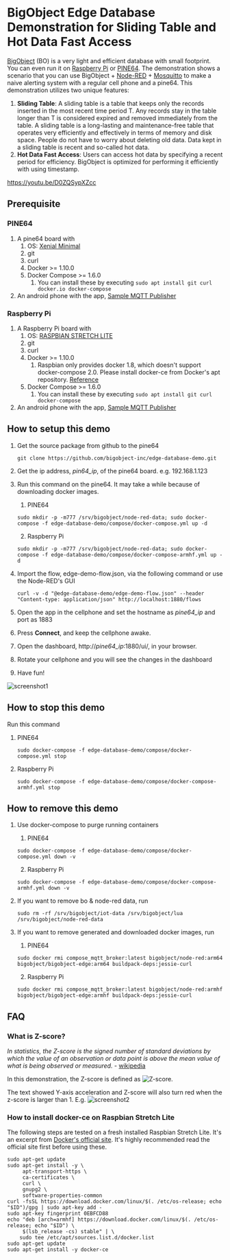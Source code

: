 # BigObject Edge Database Demonstration for Sliding Table and Hot Data Fast Access

[BigObject](http://www.bigobject.io) (BO) is a very light and efficient database with small footprint. 
You can even run it on [Raspberry Pi](https://www.raspberrypi.org/) or [PINE64](https://www.pine64.org/). 
The demonstration shows a scenario that you can use BigObject + [Node-RED](https://nodered.org/) + [Mosquitto](https://mosquitto.org/) to make a naive alerting system with a regular cell phone and a pine64. 
This demonstration utilizes two unique features: 

1. **Sliding Table**: A sliding table is a table that keeps only the records inserted in the most recent time period T. Any records stay in the table longer than T is considered expired and removed immediately from the table. A sliding table is a long-lasting and maintenance-free table that operates very efficiently and effectively in terms of memory and disk space. People do not have to worry about deleting old data. Data kept in a sliding table is recent and so-called hot data.
2. **Hot Data Fast Access**:  Users can access hot data by specifying a recent period for efficiency. BigObject is optimized for performing it efficiently with using timestamp.

https://youtu.be/D0ZQSypXZcc

## Prerequisite
### PINE64 
1. A pine64 board with 
	1. OS: [Xenial Minimal](http://wiki.pine64.org/index.php/Pine_A64_Software_Release#Xenial_Minimal_Image)
	1. git
	1. curl
	1. Docker >= 1.10.0
	1. Docker Compose >= 1.6.0 
		1. You can install these by executing ``` sudo apt install git curl docker.io docker-compose ```
1. An android phone with the app, [Sample MQTT Publisher](https://play.google.com/store/apps/details?id=com.hoop.accelerometer) 
### Raspberry Pi 
1. A Raspberry Pi board with
	1. OS: [RASPBIAN STRETCH LITE](https://www.raspberrypi.org/downloads/raspbian/)
	1. git
	1. curl
	1. Docker >= 1.10.0
		1. Raspbian only provides docker 1.8, which doesn't support docker-compose 2.0. Please install docker-ce from Docker's apt repository. [Reference](https://docs.docker.com/engine/installation/linux/docker-ce/debian/)
	1. Docker Compose >= 1.6.0 
		1. You can install these by executing ``` sudo apt install git curl docker-compose ```
1. An android phone with the app, [Sample MQTT Publisher](https://play.google.com/store/apps/details?id=com.hoop.accelerometer) 

## How to setup this demo
1. Get the source package from github to the pine64
	``` 
	git clone https://github.com/bigobject-inc/edge-database-demo.git
	```
1. Get the ip address, *pin64_ip*, of the pine64 board. e.g. 192.168.1.123 
1. Run this command on the pine64. It may take a while because of downloading docker images.  
	1. PINE64
	``` 
	sudo mkdir -p -m777 /srv/bigobject/node-red-data; sudo docker-compose -f edge-database-demo/compose/docker-compose.yml up -d 
	```
	2. Raspberry Pi
	``` 
	sudo mkdir -p -m777 /srv/bigobject/node-red-data; sudo docker-compose -f edge-database-demo/compose/docker-compose-armhf.yml up -d
	```

1. Import the flow, edge-demo-flow.json, via the following command or use the Node-RED's GUI
	``` 
	curl -v -d "@edge-database-demo/edge-demo-flow.json" --header "Content-type: application/json" http://localhost:1880/flows 
	```
1. Open the app in the cellphone and set the hostname as *pine64_ip* and port as 1883
1. Press **Connect**, and keep the cellphone awake. 
1. Open the dashboard, http://*pine64_ip*:1880/ui/, in your browser. 
1. Rotate your cellphone and you will see the changes in the dashboard
1. Have fun!

![screenshot1](https://raw.githubusercontent.com/bigobject-inc/edge-database-demo/master/images/screenshot1.png)

## How to stop this demo 
Run this command 
1. PINE64
	``` 
	sudo docker-compose -f edge-database-demo/compose/docker-compose.yml stop
	```
2. Raspberry Pi
	``` 
	sudo docker-compose -f edge-database-demo/compose/docker-compose-armhf.yml stop
	```

## How to remove this demo
1. Use docker-compose to purge running containers
	1. PINE64
	``` 
	sudo docker-compose -f edge-database-demo/compose/docker-compose.yml down -v
	```
	2. Raspberry Pi
	``` 
	sudo docker-compose -f edge-database-demo/compose/docker-compose-armhf.yml down -v
	```

1. If you want to remove bo & node-red data, run
	``` 
	sudo rm -rf /srv/bigobject/iot-data /srv/bigobject/lua /srv/bigobject/node-red-data 
	```

1. If you want to remove generated and downloaded docker images, run 
	1. PINE64
	``` 
	sudo docker rmi compose_mqtt_broker:latest bigobject/node-red:arm64 bigobject/bigobject-edge:arm64 buildpack-deps:jessie-curl
	```
	2. Raspberry Pi
	``` 
	sudo docker rmi compose_mqtt_broker:latest bigobject/node-red:armhf bigobject/bigobject-edge:armhf buildpack-deps:jessie-curl
	```
## FAQ
### What is Z-score?
*In statistics, the Z-score is the signed number of standard deviations by which the value of an observation or data point is above the mean value of what is being observed or measured.* - [wikipedia](https://en.wikipedia.org/wiki/Standard_score)

In this demonstration, the Z-score is defined as ![Z-score](https://raw.githubusercontent.com/bigobject-inc/edge-database-demo/master/images/z-score.png). 

The text showed Y-axis acceleration and Z-score will also turn red when the z-score is larger than 1. E.g. 
![screenshot2](https://raw.githubusercontent.com/bigobject-inc/edge-database-demo/master/images/screenshot2.png)

### How to install docker-ce on Raspbian Stretch Lite
The following steps are tested on a fresh installed Raspbian Stretch Lite. It's an excerpt from [Docker's official site](https://docs.docker.com/engine/installation/linux/docker-ce/debian/). It's highly recommended read the official site first before using these. 
```
sudo apt-get update
sudo apt-get install -y \
     apt-transport-https \
     ca-certificates \
     curl \
     gnupg2 \
     software-properties-common
curl -fsSL https://download.docker.com/linux/$(. /etc/os-release; echo "$ID")/gpg | sudo apt-key add -
sudo apt-key fingerprint 0EBFCD88
echo "deb [arch=armhf] https://download.docker.com/linux/$(. /etc/os-release; echo "$ID") \
     $(lsb_release -cs) stable" | \
    sudo tee /etc/apt/sources.list.d/docker.list
sudo apt-get update
sudo apt-get install -y docker-ce
```

